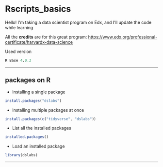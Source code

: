 # Rscripts_basics
Hello! I'm taking a data scientist program on Edx, and I'll update the code while learning

All the **credits** are for this great program: 
https://www.edx.org/professional-certificate/harvardx-data-science

Used version
```R
R Base 4.0.3
```

***
## packages on R

* Installing a single package 
```R
install.packages("dslabs") 
```

* Installing multiple packages at once
```R
install.packages(c("tidyverse", "dslabs")）
```

* List all the installed packages 
```R
installed.packages()
```

* Load an installed package 
```R
library(dslabs)
```
***

